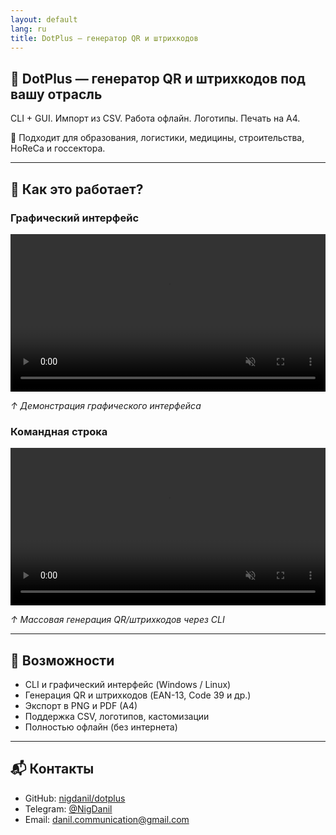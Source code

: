 ```yaml
---
layout: default
lang: ru
title: DotPlus — генератор QR и штрихкодов
---
```


## 🧩 DotPlus — генератор QR и штрихкодов под вашу отрасль

CLI + GUI. Импорт из CSV. Работа офлайн. Логотипы. Печать на A4.

🎯 Подходит для образования, логистики, медицины, строительства, HoReCa и госсектора.

---

## 🎥 Как это работает?
### Графический интерфейс
<video autoplay loop muted playsinline controls width="100%">
  <source src="/dotplus/assets/video/GUI.mp4" type="video/mp4">
  Ваш браузер не поддерживает воспроизведение видео.
</video>
<p><em>↑ Демонстрация графического интерфейса</em></p>

### Командная строка
<video autoplay loop muted playsinline controls width="100%">
  <source src="/dotplus/assets/video/300_QR-Codes.mp4" type="video/mp4">
  Ваш браузер не поддерживает воспроизведение видео.
</video>
<p><em>↑ Массовая генерация QR/штрихкодов через CLI</em></p>

---

## 🚀 Возможности

- CLI и графический интерфейс (Windows / Linux)
- Генерация QR и штрихкодов (EAN-13, Code 39 и др.)
- Экспорт в PNG и PDF (A4)
- Поддержка CSV, логотипов, кастомизации
- Полностью офлайн (без интернета)

---

## 📬 Контакты

- GitHub: [nigdanil/dotplus](https://github.com/nigdanil/dotplus)
- Telegram: [@NigDanil](https://t.me/NigDanil)
- Email: danil.communication@gmail.com
